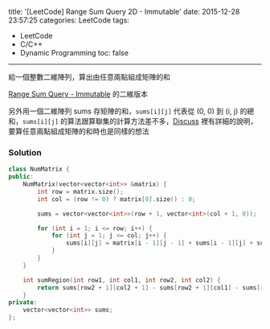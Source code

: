 title: '[LeetCode] Range Sum Query 2D - Immutable'
date: 2015-12-28 23:57:25
categories: LeetCode
tags:
- LeetCode
- C/C++
- Dynamic Programming
toc: false
---
給一個整數二維陣列，算出由任意兩點組成矩陣的和

<!-- more -->

[Range Sum Query - Immutable](/LeetCode-Range-Sum-Query-Immutable) 的二維版本

另外用一個二維陣列 sums 存矩陣的和，`sums[i][j]` 代表從 (0, 0) 到 (i, j) 的總和，`sums[i][j]` 的算法跟算聯集的計算方法差不多，[Discuss](https://leetcode.com/discuss/69424/clean-c-solution-and-explaination-o-mn-space-with-o-1-time) 裡有詳細的說明，要算任意兩點組成矩陣的和時也是同樣的想法

### Solution

```c++
class NumMatrix {
public:
    NumMatrix(vector<vector<int>> &matrix) {
        int row = matrix.size();
        int col = (row != 0) ? matrix[0].size() : 0;

        sums = vector<vector<int>>(row + 1, vector<int>(col + 1, 0));

        for (int i = 1; i <= row; i++) {
            for (int j = 1; j <= col; j++) {
                sums[i][j] = matrix[i - 1][j - 1] + sums[i - 1][j] + sums[i][j - 1] - sums[i - 1][j - 1];
            }
        }
    }

    int sumRegion(int row1, int col1, int row2, int col2) {
        return sums[row2 + 1][col2 + 1] - sums[row2 + 1][col1] - sums[row1][col2 + 1] + sums[row1][col1];
    }
private:
    vector<vector<int>> sums;
};
```
